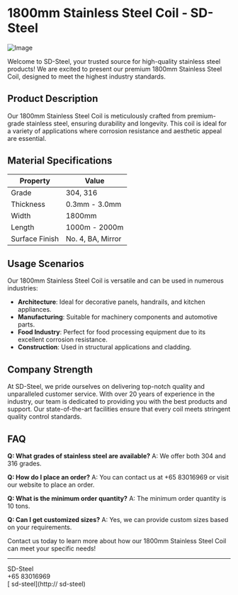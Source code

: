 # 1800mm Stainless Steel Coil - SD-Steel

![Image](https://github.com/user-attachments/assets/2567258e-e124-4816-932d-189d-bd27ef0b)

Welcome to SD-Steel, your trusted source for high-quality stainless steel products! We are excited to present our premium 1800mm Stainless Steel Coil, designed to meet the highest industry standards.

## Product Description

Our 1800mm Stainless Steel Coil is meticulously crafted from premium-grade stainless steel, ensuring durability and longevity. This coil is ideal for a variety of applications where corrosion resistance and aesthetic appeal are essential.

## Material Specifications

| Property            | Value                |
|---------------------|----------------------|
| Grade               | 304, 316             |
| Thickness           | 0.3mm - 3.0mm        |
| Width               | 1800mm               |
| Length              | 1000m - 2000m        |
| Surface Finish      | No. 4, BA, Mirror     |

## Usage Scenarios

Our 1800mm Stainless Steel Coil is versatile and can be used in numerous industries:
- **Architecture**: Ideal for decorative panels, handrails, and kitchen appliances.
- **Manufacturing**: Suitable for machinery components and automotive parts.
- **Food Industry**: Perfect for food processing equipment due to its excellent corrosion resistance.
- **Construction**: Used in structural applications and cladding.

## Company Strength

At SD-Steel, we pride ourselves on delivering top-notch quality and unparalleled customer service. With over 20 years of experience in the industry, our team is dedicated to providing you with the best products and support. Our state-of-the-art facilities ensure that every coil meets stringent quality control standards.

## FAQ

**Q: What grades of stainless steel are available?**
A: We offer both 304 and 316 grades.

**Q: How do I place an order?**
A: You can contact us at +65 83016969 or visit our website to place an order.

**Q: What is the minimum order quantity?**
A: The minimum order quantity is 10 tons.

**Q: Can I get customized sizes?**
A: Yes, we can provide custom sizes based on your requirements.

Contact us today to learn more about how our 1800mm Stainless Steel Coil can meet your specific needs!

---

SD-Steel  
+65 83016969  
[ sd-steel](http:// sd-steel)
